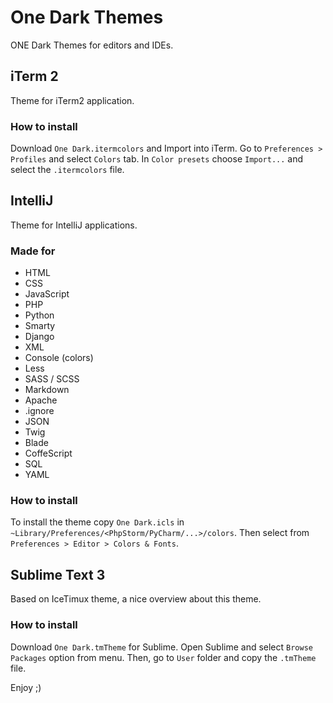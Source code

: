 # One Dark Themes
ONE Dark Themes for editors and IDEs.
## iTerm 2
Theme for iTerm2 application.
### How to install
Download `One Dark.itermcolors` and Import into iTerm.
Go to `Preferences > Profiles` and select `Colors` tab. In `Color presets` choose `Import...` and select the `.itermcolors` file.

## IntelliJ
Theme for IntelliJ applications.
### Made for
* HTML
* CSS
* JavaScript
* PHP
* Python
* Smarty
* Django
* XML
* Console (colors)
* Less
* SASS / SCSS
* Markdown
* Apache
* .ignore
* JSON
* Twig
* Blade
* CoffeScript
* SQL
* YAML

### How to install
To install the theme copy `One Dark.icls` in `~Library/Preferences/<PhpStorm/PyCharm/...>/colors`.
Then select from `Preferences > Editor > Colors & Fonts`.

## Sublime Text 3
Based on IceTimux theme, a nice overview about this theme.
### How to install
Download `One Dark.tmTheme` for Sublime.
Open Sublime and select `Browse Packages` option from menu. Then, go to `User` folder and copy the `.tmTheme` file.

Enjoy ;)
